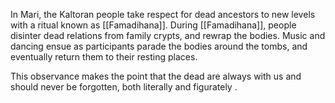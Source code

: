 In Mari, the Kaltoran people take respect for dead ancestors to new levels with a ritual known as [[Famadihana]]. During [[Famadihana]], people disinter dead relations from family crypts, and rewrap the bodies. Music and dancing ensue as participants parade the bodies around the tombs, and eventually return them to their resting places.

This observance makes the point that the dead are always with us and should never be forgotten, both literally and figurately .